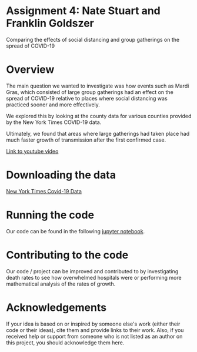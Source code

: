 # Assignment 4: Nate Stuart and Franklin Goldszer

Comparing the effects of social distancing and group gatherings on the spread of COVID-19

# Overview

The main question we wanted to investigate was how events such as Mardi Gras, which consisted of large group gatherings had an effect on the spread of COVID-19 relative to places where social distancing was practiced sooner and more effectively. 

We explored this by looking at the county data for various counties provided by the New York Times COVID-19 data.

Ultimately, we found that areas where large gatherings had taken place had much faster growth of transmission after the first confirmed case.

[Link to youtube video](https://youtu.be/qSnmL0j6Kp0)

# Downloading the data

[New York Times Covid-19 Data](https://github.com/nytimes/covid-19-data)

# Running the code

Our code can be found in the following [jupyter notebook](https://github.com/ContextLab/storytelling-with-data/blob/master/data-stories/COVID-19/Nate_and_Frank.ipynb). 

# Contributing to the code

Our code / project can be improved and contributed to by investigating death rates to see how overwhelmed hospitals were or performing more mathematical analysis of the rates of growth.

# Acknowledgements

If your idea is based on or inspired by someone else's work (either their code or their ideas), cite them and provide links to their work.  Also, if you received help or support from someone who is not listed as an author on this project, you should acknowledge them here.

